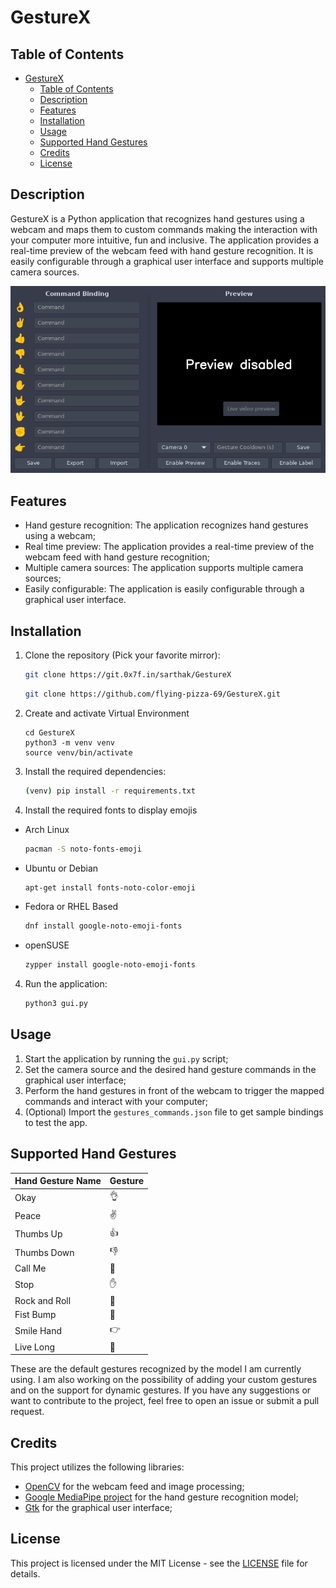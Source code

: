 # GestureX 

## Table of Contents

- [GestureX](#gesturex)
  - [Table of Contents](#table-of-contents)
  - [Description](#description)
  - [Features](#features)
  - [Installation](#installation)
  - [Usage](#usage)
  - [Supported Hand Gestures](#supported-hand-gestures)
  - [Credits](#credits)
  - [License](#license)

## Description

GestureX is a Python application that recognizes hand gestures using a webcam and maps them to custom commands making the interaction with your computer more intuitive, fun and inclusive. The application provides a real-time preview of the webcam feed with hand gesture recognition. It is easily configurable through a graphical user interface and supports multiple camera sources.

![](./screenshots/screenshot1.png)

## Features

- Hand gesture recognition: The application recognizes hand gestures using a webcam;
- Real time preview: The application provides a real-time preview of the webcam feed with hand gesture recognition;
- Multiple camera sources: The application supports multiple camera sources;
- Easily configurable: The application is easily configurable through a graphical user interface.

## Installation

1. Clone the repository (Pick your favorite mirror):

    ```bash
    git clone https://git.0x7f.in/sarthak/GestureX
    ```

    ```bash
    git clone https://github.com/flying-pizza-69/GestureX.git
    ```

2. Create and activate Virtual Environment
    
    ```
    cd GestureX
    python3 -m venv venv
    source venv/bin/activate
    ```

2. Install the required dependencies:

    ```bash
    (venv) pip install -r requirements.txt
    ```

3. Install the required fonts to display emojis

- Arch Linux
    ```bash
    pacman -S noto-fonts-emoji
    ```
- Ubuntu or Debian
    ```bash
    apt-get install fonts-noto-color-emoji
    ```
- Fedora or RHEL Based
    ```bash
    dnf install google-noto-emoji-fonts
    ```
- openSUSE
    ```bash
    zypper install google-noto-emoji-fonts
    ```

4. Run the application:

    ```bash
    python3 gui.py
    ```

## Usage

1. Start the application by running the `gui.py` script;
2. Set the camera source and the desired hand gesture commands in the graphical user interface;
3. Perform the hand gestures in front of the webcam to trigger the mapped commands and interact with your computer;
4. (Optional) Import the `gestures_commands.json` file to get sample bindings to test the app.

## Supported Hand Gestures

| Hand Gesture Name | Gesture |
|-------------------|---------|
| Okay              | 👌      |
| Peace             | ✌️      |
| Thumbs Up         | 👍      |
| Thumbs Down       | 👎      |
| Call Me           | 🤙      |
| Stop              | ✋      |
| Rock and Roll     | 🤘      |
| Fist Bump         | 👊      |
| Smile Hand        | 👉      |
| Live Long         | 🖖      |

These are the default gestures recognized by the model I am currently using. I am also working on the possibility of adding your custom gestures and on the support for dynamic gestures. If you have any suggestions or want to contribute to the project, feel free to open an issue or submit a pull request.

## Credits

This project utilizes the following libraries:

- [OpenCV](https://opencv.org/) for the webcam feed and image processing;
- [Google MediaPipe project](https://github.com/google/mediapipe) for the hand gesture recognition model;
- [Gtk](https://www.gtk.org/) for the graphical user interface;

## License

This project is licensed under the MIT License - see the [LICENSE](LICENSE) file for details.

